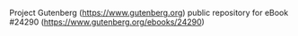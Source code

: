 Project Gutenberg (https://www.gutenberg.org) public repository for eBook #24290 (https://www.gutenberg.org/ebooks/24290)
